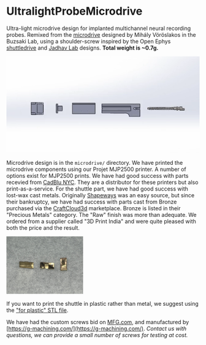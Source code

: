 # UltralightProbeMicrodrive
Ultra-light microdrive design for implanted multichannel neural recording probes. 
Remixed from the [microdrive](https://github.com/buzsakilab/3d_print_designs/tree/master/Microdrives/Metal_recoverable) 
designed by Mihály Vöröslakos in the Buzsaki Lab, using a shoulder-screw inspired by the Open Ephys 
[shuttledrive](https://github.com/open-ephys/shuttle-drive) and
[Jadhav Lab](https://gitlab.com/JMOlson/TetDrive-Jadhav-Metal) designs. **Total weight is ~0.7g.**

![Microdrive Assembly](https://github.com/ckemere/UltralightProbeMicrodrive/blob/main/microdrive/assembly.gif?raw=true)

Microdrive design is in the `microdrive/` directory. We have printed the microdrive
components using our Projet MJP2500 printer. A number of options exist for MJP2500 prints.
We have had good success with parts recevied from [CadBlu NYC](https://www.cadblu.com/). They
are a distributor for these printers but also print-as-a-service. 
For the shuttle part, we have had good success with lost-wax cast metals. Originally
[Shapeways](https://www.shapeways.com/fragments/product?spin=3TFFV6T2Q) was an easy source,
but since their bankruptcy, we have had success with parts cast from Bronze purchased
via the [CraftCloud3d](https://craftcloud3d.com) marketplace. Bronze is listed in their
"Precious Metals" category. The "Raw" finish was more than adequate. We ordered from a supplier
called "3D Print India" and were quite pleased with both the price and the result. 

<img src="https://github.com/ckemere/UltralightProbeMicrodrive/blob/main/microdrive/components/bronze_shuttle.jpg?raw=true" width=200>

If you want to print the shuttle in plastic rather than metal, we suggest using the 
["for plastic" STL file](https://github.com/ckemere/UltralightProbeMicrodrive/blob/main/microdrive/components/shuttle-split-for-plastic-print.STL).

We have had the custom screws bid on [MFG.com](https://MFG.com), and manufactured 
by [https://g-machining.com/](https://g-machining.com/).
_Contact us with questions, we can provide a small number of screws for testing at cost._
